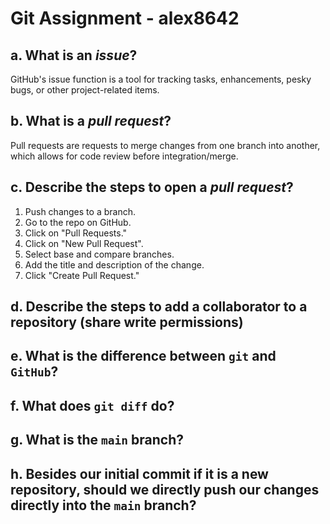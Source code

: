 # Git Assignment - alex8642
## a. What is an _issue_?
GitHub's issue function is a tool for tracking tasks, enhancements, pesky bugs, or other project-related items. 
## b. What is a _pull request_?
Pull requests are requests to merge changes from one branch into another, which allows for code review before integration/merge.
## c. Describe the steps to open a _pull request_?
1. Push changes to a branch.
2. Go to the repo on GitHub.
3. Click on "Pull Requests."
4. Click on "New Pull Request".
5. Select base and compare branches.
6. Add the title and description of the change.
7. Click "Create Pull Request."
## d. Describe the steps to add a collaborator to a repository (share write permissions)

## e. What is the difference between `git` and `GitHub`?

## f. What does `git diff` do?

## g. What is the `main` branch?

## h. Besides our initial commit if it is a new repository, should we directly push our changes directly into the `main` branch?
